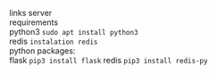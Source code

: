 links server  
requirements  
python3 `sudo apt install python3`  
redis `instalation redis`  
python packages:  
flask `pip3 install flask`
redis `pip3 install redis-py`


